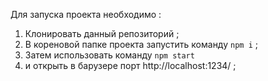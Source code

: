 Для запуска проекта необходимо : 
1) Клонировать данный репозиторий ;
2) В кореновой папке проекта запустить команду `npm i` ;
3) Затем использовать команду `npm start`
4) и открыть в барузере порт http://localhost:1234/ ;
